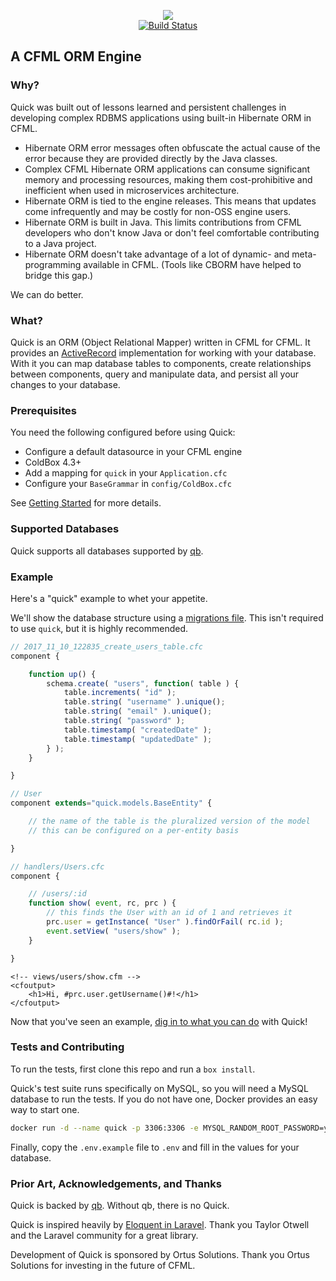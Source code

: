 <p align="center">
    <img src="/quick300.png" /><br />
    <a href="https://travis-ci.org/coldbox-modules/quick"><img src="https://travis-ci.org/coldbox-modules/quick.svg?branch=master" alt="Build Status"></a>
</p>

## A CFML ORM Engine

### Why?

Quick was built out of lessons learned and persistent challenges in developing complex RDBMS applications using built-in Hibernate ORM in CFML.

-   Hibernate ORM error messages often obfuscate the actual cause of the error because they are provided directly by the Java classes.
-   Complex CFML Hibernate ORM applications can consume significant memory and processing resources, making them cost-prohibitive and inefficient when used in microservices architecture.
-   Hibernate ORM is tied to the engine releases. This means that updates come infrequently and may be costly for non-OSS engine users.
-   Hibernate ORM is built in Java. This limits contributions from CFML developers who don't know Java or don't feel comfortable contributing to a Java project.
-   Hibernate ORM doesn't take advantage of a lot of dynamic- and meta-programming available in CFML. \(Tools like CBORM have helped to bridge this gap.\)

We can do better.

### What?

Quick is an ORM \(Object Relational Mapper\) written in CFML for CFML. It provides an [ActiveRecord](https://en.wikipedia.org/wiki/Active_record_pattern) implementation for working with your database. With it you can map database tables to components, create relationships between components, query and manipulate data, and persist all your changes to your database.

### Prerequisites

You need the following configured before using Quick:

-   Configure a default datasource in your CFML engine
-   ColdBox 4.3+
-   Add a mapping for `quick` in your `Application.cfc`
-   Configure your `BaseGrammar` in `config/ColdBox.cfc`

See [Getting Started](https://quick.ortusbooks.com/getting-started) for more details.

### Supported Databases

Quick supports all databases supported by [qb](https://qb.ortusbooks.com).

### Example

Here's a "quick" example to whet your appetite.

We'll show the database structure using a [migrations file](https://forgebox.io/view/commandbox-migrations). This isn't required to use `quick`, but it is highly recommended.

```javascript
// 2017_11_10_122835_create_users_table.cfc
component {

    function up() {
        schema.create( "users", function( table ) {
            table.increments( "id" );
            table.string( "username" ).unique();
            table.string( "email" ).unique();
            table.string( "password" );
            table.timestamp( "createdDate" );
            table.timestamp( "updatedDate" );
        } );
    }

}
```

```javascript
// User
component extends="quick.models.BaseEntity" {

    // the name of the table is the pluralized version of the model
    // this can be configured on a per-entity basis

}
```

```javascript
// handlers/Users.cfc
component {

    // /users/:id
    function show( event, rc, prc ) {
        // this finds the User with an id of 1 and retrieves it
        prc.user = getInstance( "User" ).findOrFail( rc.id );
        event.setView( "users/show" );
    }

}
```

```markup
<!-- views/users/show.cfm -->
<cfoutput>
    <h1>Hi, #prc.user.getUsername()#!</h1>
</cfoutput>
```

Now that you've seen an example, [dig in to what you can do](https://github.com/ortus-docs/quick-docs/blob/master/getting-started/defining-an-entity.md) with Quick!

### Tests and Contributing

To run the tests, first clone this repo and run a `box install`.

Quick's test suite runs specifically on MySQL, so you will need a MySQL database to run the tests.
If you do not have one, Docker provides an easy way to start one.

```sh
docker run -d --name quick -p 3306:3306 -e MYSQL_RANDOM_ROOT_PASSWORD=yes -e MYSQL_DATABASE=quick -e MYSQL_USER=quick -e MYSQL_PASSWORD=quick mysql:5
```

Finally, copy the `.env.example` file to `.env` and fill in the values for your database.

### Prior Art, Acknowledgements, and Thanks

Quick is backed by [qb](https://www.forgebox.io/view/qb). Without qb, there is no Quick.

Quick is inspired heavily by [Eloquent in Laravel](https://laravel.com/docs/5.6/eloquent). Thank you Taylor Otwell and the Laravel community for a great library.

Development of Quick is sponsored by Ortus Solutions. Thank you Ortus Solutions for investing in the future of CFML.
